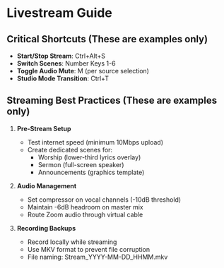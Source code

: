 # Livestream Guide

## Critical Shortcuts (These are examples only)
- **Start/Stop Stream**: Ctrl+Alt+S
- **Switch Scenes**: Number Keys 1-6
- **Toggle Audio Mute**: M (per source selection)
- **Studio Mode Transition**: Ctrl+T

## Streaming Best Practices (These are examples only)
1. **Pre-Stream Setup**
   - Test internet speed (minimum 10Mbps upload)
   - Create dedicated scenes for:
     - Worship (lower-third lyrics overlay)
     - Sermon (full-screen speaker)
     - Announcements (graphics template)

2. **Audio Management**
   - Set compressor on vocal channels (-10dB threshold)
   - Maintain -6dB headroom on master mix
   - Route Zoom audio through virtual cable

3. **Recording Backups**
   - Record locally while streaming
   - Use MKV format to prevent file corruption
   - File naming: Stream_YYYY-MM-DD_HHMM.mkv